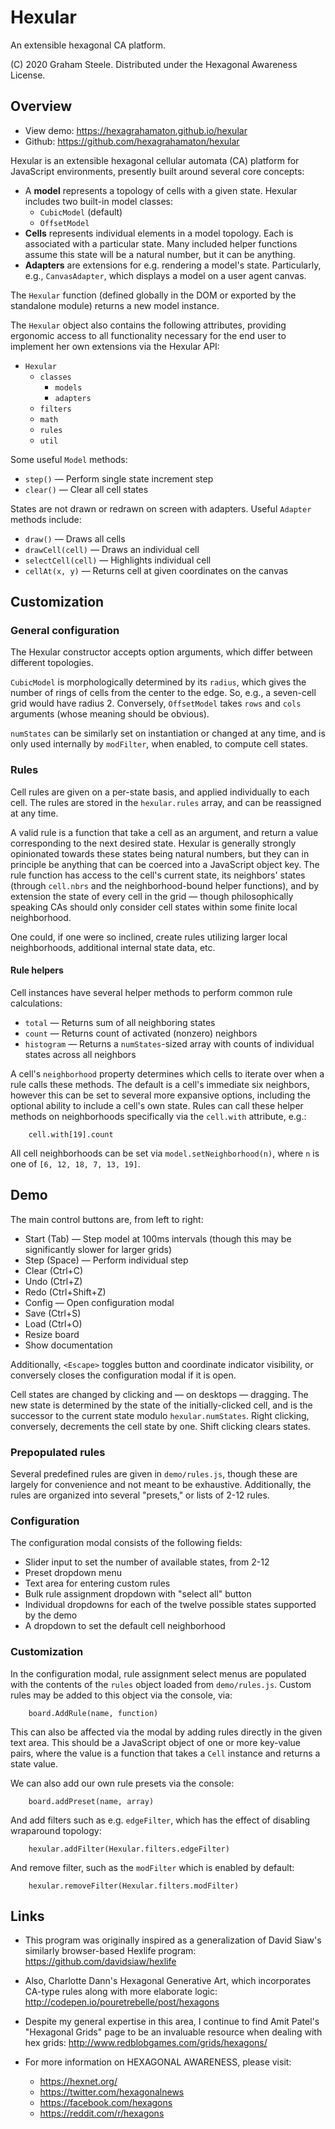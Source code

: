 Hexular
=======

An extensible hexagonal CA platform.

(C) 2020 Graham Steele. Distributed under the Hexagonal Awareness License.

## Overview

- View demo: https://hexagrahamaton.github.io/hexular
- Github: https://github.com/hexagrahamaton/hexular

Hexular is an extensible hexagonal cellular automata (CA) platform for JavaScript environments, presently built around several core concepts:

 - A **model** represents a topology of cells with a given state. Hexular includes two built-in model classes:
    - `CubicModel` (default)
    - `OffsetModel`
 - **Cells** represents individual elements in a model topology. Each is associated with a particular state. Many included helper functions assume this state will be a natural number, but it can be anything.
 - **Adapters** are extensions for e.g. rendering a model's state. Particularly, e.g., `CanvasAdapter`, which displays a model on a user agent canvas.

 The `Hexular` function (defined globally in the DOM or exported by the standalone module) returns a new model instance.

 The `Hexular` object also contains the following attributes, providing ergonomic access to all functionality necessary for the
 end user to implement her own extensions via the Hexular API:

 - `Hexular`
    - `classes`
      - `models`
      - `adapters`
    - `filters`
    - `math`
    - `rules`
    - `util`

Some useful `Model` methods:

- `step()` — Perform single state increment step
- `clear()` — Clear all cell states

States are not drawn or redrawn on screen with adapters. Useful `Adapter` methods include:

- `draw()` — Draws all cells
- `drawCell(cell)` — Draws an individual cell
- `selectCell(cell)` — Highlights individual cell
- `cellAt(x, y)` — Returns cell at given coordinates on the canvas

## Customization

### General configuration

The Hexular constructor accepts option arguments, which differ between different topologies.

`CubicModel` is morphologically determined by its `radius`, which gives the number of rings of cells from the center to the edge. So, e.g., a seven-cell grid would have radius 2. Conversely, `OffsetModel` takes `rows` and `cols` arguments (whose meaning should be obvious).

`numStates` can be similarly set on instantiation or changed at any time, and is only used internally by `modFilter`, when enabled, to compute cell states.

### Rules

Cell rules are given on a per-state basis, and applied individually to each cell. The rules are stored in the `hexular.rules` array, and can be reassigned at any time.

A valid rule is a function that take a cell as an argument, and return a value corresponding to the next desired state. Hexular is generally strongly opinionated towards these states being natural numbers, but they can in principle be anything that can be coerced into a JavaScript object key. The rule function has access to the cell's current state, its neighbors' states (through `cell.nbrs` and the neighborhood-bound helper functions), and by extension the state of every cell in the grid — though philosophically speaking CAs should only consider cell states within some finite local neighborhood.

One could, if one were so inclined, create rules utilizing larger local neighborhoods, additional internal state data, etc.

#### Rule helpers

Cell instances have several helper methods to perform common rule calculations:

- `total` — Returns sum of all neighboring states
- `count` — Returns count of activated (nonzero) neighbors
- `histogram` — Returns a `numStates`-sized array with counts of individual states across all neighbors

A cell's `neighborhood` property determines which cells to iterate over when a rule calls these methods. The default is a cell's immediate six neighbors, however this can be set to several more expansive options, including the optional ability to include a cell's own state. Rules can call these helper methods on neighborhoods specifically via the `cell.with` attribute, e.g.:

        cell.with[19].count

All cell neighborhoods can be set via `model.setNeighborhood(n)`, where `n` is one of `[6, 12, 18, 7, 13, 19]`.

## Demo

The main control buttons are, from left to right:

- Start (Tab) — Step model at 100ms intervals (though this may be significantly slower for larger grids)
- Step (Space) — Perform individual step
- Clear (Ctrl+C)
- Undo (Ctrl+Z)
- Redo (Ctrl+Shift+Z)
- Config — Open configuration modal
- Save (Ctrl+S)
- Load (Ctrl+O)
- Resize board
- Show documentation

Additionally, `<Escape>` toggles button and coordinate indicator visibility, or conversely closes the configuration modal if it is open.

Cell states are changed by clicking and — on desktops — dragging. The new state is determined by the state of the initially-clicked cell, and is the successor to the current state modulo `hexular.numStates`. Right clicking, conversely, decrements the cell state by one. Shift clicking clears states.

### Prepopulated rules

Several predefined rules are given in `demo/rules.js`, though these are largely for convenience and not meant to be exhaustive. Additionally, the rules are organized into several "presets," or lists of 2-12 rules.

### Configuration

The configuration modal consists of the following fields:

- Slider input to set the number of available states, from 2-12
- Preset dropdown menu
- Text area for entering custom rules
- Bulk rule assignment dropdown with "select all" button
- Individual dropdowns for each of the twelve possible states supported by the demo
- A dropdown to set the default cell neighborhood

### Customization

In the configuration modal, rule assignment select menus are populated with the contents of the `rules` object loaded from `demo/rules.js`. Custom rules may be added to this object via the console, via:

        board.AddRule(name, function)

This can also be affected via the modal by adding rules directly in the given text area. This should be a JavaScript object of one or more key-value pairs, where the value is a function that takes a `Cell` instance and returns a state value.

We can also add our own rule presets via the console:

        board.addPreset(name, array)

And add filters such as e.g. `edgeFilter`, which has the effect of disabling wraparound topology:

        hexular.addFilter(Hexular.filters.edgeFilter)

And remove filter, such as the `modFilter` which is enabled by default:

        hexular.removeFilter(Hexular.filters.modFilter)

## Links

- This program was originally inspired as a generalization of David Siaw's similarly browser-based Hexlife program: https://github.com/davidsiaw/hexlife

- Also, Charlotte Dann's Hexagonal Generative Art, which incorporates CA-type rules along with more elaborate logic: http://codepen.io/pouretrebelle/post/hexagons

- Despite my general expertise in this area, I continue to find Amit Patel's "Hexagonal Grids" page to be an invaluable resource when dealing with hex grids: http://www.redblobgames.com/grids/hexagons/

- For more information on HEXAGONAL AWARENESS, please visit:
    - https://hexnet.org/
    - https://twitter.com/hexagonalnews
    - https://facebook.com/hexagons
    - https://reddit.com/r/hexagons
